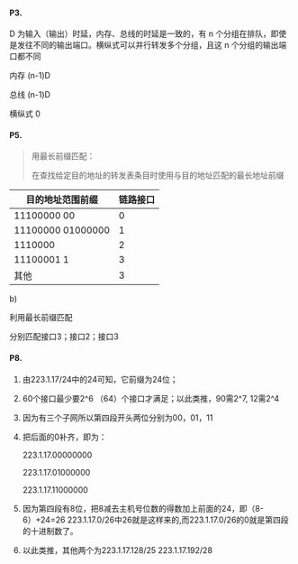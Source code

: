 #### P3.

D 为输入（输出）时延，内存、总线的时延是一致的，有 n 个分组在排队，即使是发往不同的输出端口。横纵式可以并行转发多个分组，且这 n 个分组的输出端口都不同

内存 (n-1)D

总线 (n-1)D

横纵式 0

#### P5.

> 用最长前缀匹配：
>
> 在查找给定目的地址的转发表条目时使用与目的地址匹配的最长地址前缀

| 目的地址范围前缀  | 链路接口 |
| ----------------- | -------- |
| 11100000 00       | 0        |
| 11100000 01000000 | 1        |
| 1110000           | 2        |
| 11100001 1        | 3        |
| 其他              | 3        |

b)

利用最长前缀匹配

分别匹配接口3；接口2；接口3

#### P8.

1. 由223.1.17/24中的24可知，它前缀为24位；

2. 60个接口最少要2^6 （64）个接口才满足；以此类推，90需2^7,  12需2^4

3. 因为有三个子网所以第四段开头两位分别为00，01，11

4. 把后面的0补齐，即为：

   223.1.17.00000000 

   223.1.17.01000000

   223.1.17.11000000

5. 因为第四段有8位，把8减去主机号位数的得数加上前面的24，即（8-6）+24=26 223.1.17.0/26中26就是这样来的,而223.1.17.0/26的0就是第四段的十进制数了。

6. 以此类推，其他两个为223.1.17.128/25  223.1.17.192/28